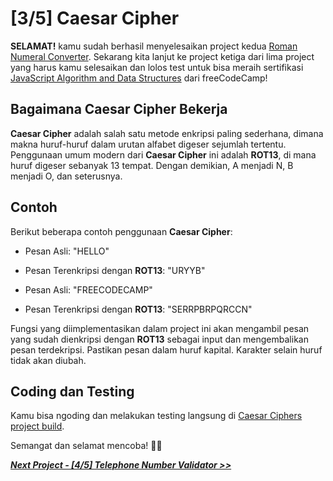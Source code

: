 # [3/5] Caesar Cipher

**SELAMAT!** kamu sudah berhasil menyelesaikan project kedua [Roman Numeral Converter](https://github.com/dipintoo/freeCodeCamp_Roman-Numeral-Converter). Sekarang kita lanjut ke project ketiga dari lima project yang harus kamu selesaikan dan lolos test untuk bisa meraih sertifikasi [JavaScript Algorithm and Data Structures](https://www.freecodecamp.org/learn/javascript-algorithms-and-data-structures/) dari freeCodeCamp!

## Bagaimana Caesar Cipher Bekerja

**Caesar Cipher** adalah salah satu metode enkripsi paling sederhana, dimana makna huruf-huruf dalam urutan alfabet digeser sejumlah tertentu. Penggunaan umum modern dari **Caesar Cipher** ini adalah **ROT13**, di mana huruf digeser sebanyak 13 tempat. Dengan demikian, A menjadi N, B menjadi O, dan seterusnya.

## Contoh

Berikut beberapa contoh penggunaan **Caesar Cipher**:

- Pesan Asli: "HELLO"
- Pesan Terenkripsi dengan **ROT13**: "URYYB"

- Pesan Asli: "FREECODECAMP"
- Pesan Terenkripsi dengan **ROT13**: "SERRPBRPQRCCN"

Fungsi yang diimplementasikan dalam project ini akan mengambil pesan yang sudah dienkripsi dengan **ROT13** sebagai input dan mengembalikan pesan terdekripsi. Pastikan pesan dalam huruf kapital. Karakter selain huruf tidak akan diubah.  

## Coding dan Testing

Kamu bisa ngoding dan melakukan testing langsung di [Caesar Ciphers project build](https://www.freecodecamp.org/learn/javascript-algorithms-and-data-structures/javascript-algorithms-and-data-structures-projects/caesars-cipher).  


Semangat dan selamat mencoba! 🚀📜  


[***Next Project - [4/5] Telephone Number Validator >>***]()
